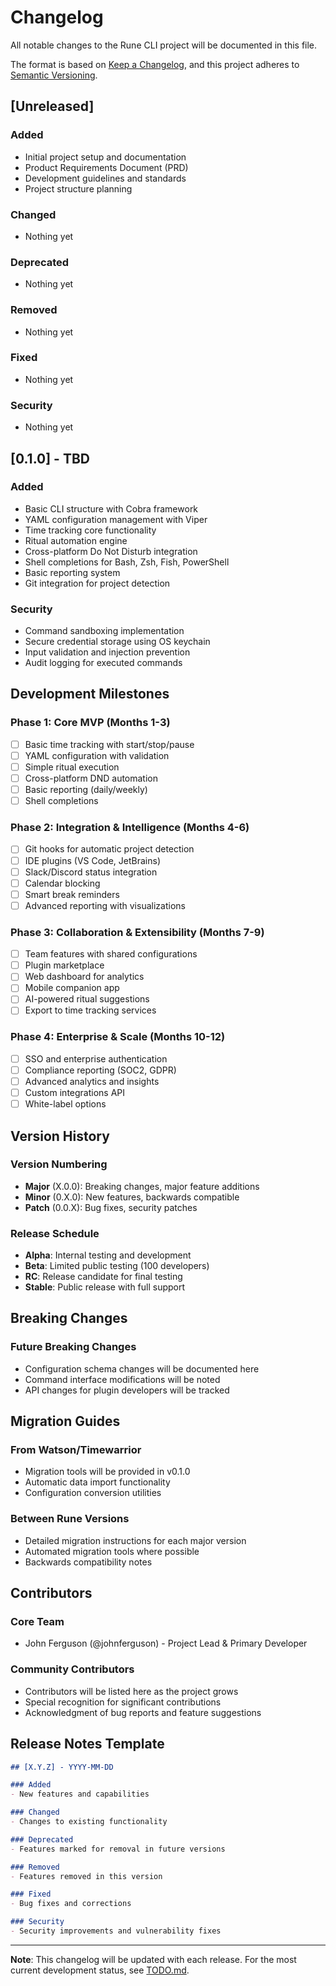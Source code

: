 # Changelog

All notable changes to the Rune CLI project will be documented in this file.

The format is based on [Keep a Changelog](https://keepachangelog.com/en/1.0.0/),
and this project adheres to [Semantic Versioning](https://semver.org/spec/v2.0.0.html).

## [Unreleased]

### Added
- Initial project setup and documentation
- Product Requirements Document (PRD)
- Development guidelines and standards
- Project structure planning

### Changed
- Nothing yet

### Deprecated
- Nothing yet

### Removed
- Nothing yet

### Fixed
- Nothing yet

### Security
- Nothing yet

## [0.1.0] - TBD

### Added
- Basic CLI structure with Cobra framework
- YAML configuration management with Viper
- Time tracking core functionality
- Ritual automation engine
- Cross-platform Do Not Disturb integration
- Shell completions for Bash, Zsh, Fish, PowerShell
- Basic reporting system
- Git integration for project detection

### Security
- Command sandboxing implementation
- Secure credential storage using OS keychain
- Input validation and injection prevention
- Audit logging for executed commands

## Development Milestones

### Phase 1: Core MVP (Months 1-3)
- [ ] Basic time tracking with start/stop/pause
- [ ] YAML configuration with validation
- [ ] Simple ritual execution
- [ ] Cross-platform DND automation
- [ ] Basic reporting (daily/weekly)
- [ ] Shell completions

### Phase 2: Integration & Intelligence (Months 4-6)
- [ ] Git hooks for automatic project detection
- [ ] IDE plugins (VS Code, JetBrains)
- [ ] Slack/Discord status integration
- [ ] Calendar blocking
- [ ] Smart break reminders
- [ ] Advanced reporting with visualizations

### Phase 3: Collaboration & Extensibility (Months 7-9)
- [ ] Team features with shared configurations
- [ ] Plugin marketplace
- [ ] Web dashboard for analytics
- [ ] Mobile companion app
- [ ] AI-powered ritual suggestions
- [ ] Export to time tracking services

### Phase 4: Enterprise & Scale (Months 10-12)
- [ ] SSO and enterprise authentication
- [ ] Compliance reporting (SOC2, GDPR)
- [ ] Advanced analytics and insights
- [ ] Custom integrations API
- [ ] White-label options

## Version History

### Version Numbering
- **Major** (X.0.0): Breaking changes, major feature additions
- **Minor** (0.X.0): New features, backwards compatible
- **Patch** (0.0.X): Bug fixes, security patches

### Release Schedule
- **Alpha**: Internal testing and development
- **Beta**: Limited public testing (100 developers)
- **RC**: Release candidate for final testing
- **Stable**: Public release with full support

## Breaking Changes

### Future Breaking Changes
- Configuration schema changes will be documented here
- Command interface modifications will be noted
- API changes for plugin developers will be tracked

## Migration Guides

### From Watson/Timewarrior
- Migration tools will be provided in v0.1.0
- Automatic data import functionality
- Configuration conversion utilities

### Between Rune Versions
- Detailed migration instructions for each major version
- Automated migration tools where possible
- Backwards compatibility notes

## Contributors

### Core Team
- John Ferguson (@johnferguson) - Project Lead & Primary Developer

### Community Contributors
- Contributors will be listed here as the project grows
- Special recognition for significant contributions
- Acknowledgment of bug reports and feature suggestions

## Release Notes Template

```markdown
## [X.Y.Z] - YYYY-MM-DD

### Added
- New features and capabilities

### Changed
- Changes to existing functionality

### Deprecated
- Features marked for removal in future versions

### Removed
- Features removed in this version

### Fixed
- Bug fixes and corrections

### Security
- Security improvements and vulnerability fixes
```

---

**Note**: This changelog will be updated with each release. For the most current development status, see [TODO.md](TODO.md).